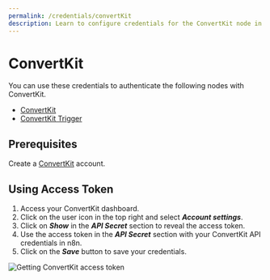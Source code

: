 ```yaml
---
permalink: /credentials/convertKit
description: Learn to configure credentials for the ConvertKit node in n8n
---
```


# ConvertKit

You can use these credentials to authenticate the following nodes with ConvertKit.
- [ConvertKit](../../nodes-library/nodes/ConvertKit/README.md)
- [ConvertKit Trigger](../../nodes-library/trigger-nodes/ConvertKitTrigger/README.md)

## Prerequisites

Create a [ConvertKit](https://convertkit.com/) account.

## Using Access Token

1. Access your ConvertKit dashboard.
2. Click on the user icon in the top right and select ***Account settings***.
3. Click on ***Show*** in the ***API Secret*** section to reveal the access token.
4. Use the access token in the ***API Secret*** section with your ConvertKit API credentials in n8n.
5. Click on the ***Save*** button to save your credentials.

![Getting ConvertKit access token](REDACTED)
